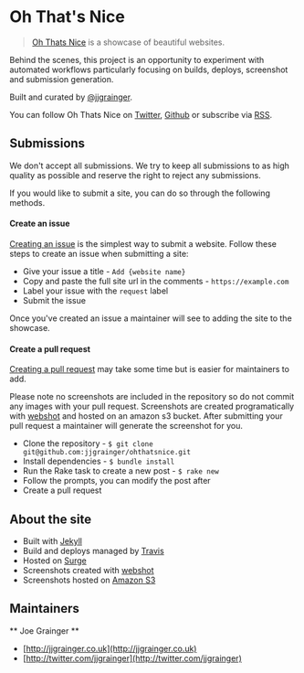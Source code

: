 # Oh That's Nice

> [Oh Thats Nice](https://ohthatsnice.net) is a showcase of beautiful websites.

Behind the scenes, this project is an opportunity to experiment with automated workflows particularly focusing on builds, deploys, screenshot and submission generation.

Built and curated by [@jjgrainger](https://twitter.com/jjgrainger).

You can follow Oh Thats Nice on [Twitter](https://twitter.com/OhThatsNice_), [Github](https://github.com/jjgrainger/ohthatsnice) or subscribe via [RSS](http://feeds.feedburner.com/OhThatsNiceWeb).

## Submissions

We don't accept all submissions. We try to keep all submissions to as high quality as possible and reserve the right to reject any submissions.

If you would like to submit a site, you can do so through the following methods.

#### Create an issue

[Creating an issue](https://github.com/jjgrainger/ohthatsnice/issues/new) is the simplest way to submit a website. Follow these steps to create an issue when submitting a site:

* Give your issue a title - `Add {website name}`
* Copy and paste the full site url in the comments - `https://example.com`
* Label your issue with the `request` label
* Submit the issue

Once you've created an issue a maintainer will see to adding the site to the showcase.

#### Create a pull request

[Creating a pull request](#) may take some time but is easier for maintainers to add.

Please note no screenshots are included in the repository so do not commit any images with your pull request. Screenshots are created programatically with [webshot](https://github.com/jjgrainger/webshot) and hosted on an amazon s3 bucket. After submitting your pull request a maintainer will generate the screenshot for you.

* Clone the repository - `$ git clone git@github.com:jjgrainger/ohthatsnice.git`
* Install dependencies - `$ bundle install`
* Run the Rake task to create a new post - `$ rake new`
* Follow the prompts, you can modify the post after
* Create a pull request

## About the site

* Built with [Jekyll](https://jekyllrb.com/)
* Build and deploys managed by [Travis](https://travis-ci.org)
* Hosted on [Surge](http://surge.sh/)
* Screenshots created with [webshot](https://github.com/jjgrainger/webshot)
* Screenshots hosted on [Amazon S3](https://aws.amazon.com/s3)

## Maintainers

** Joe Grainger **

* [http://jjgrainger.co.uk](http://jjgrainger.co.uk)
* [http://twitter.com/jjgrainger](http://twitter.com/jjgrainger)
